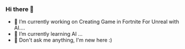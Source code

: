 ### Hi there 👋

- 🔭 I’m currently working on Creating Game in Fortnite For Unreal with AI....
- 🌱 I’m currently learning AI ...
- 💬 Don't ask me anything, I'm new here :)

